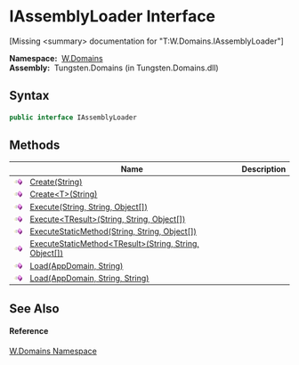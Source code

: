 IAssemblyLoader Interface
=========================
  
[Missing &lt;summary> documentation for "T:W.Domains.IAssemblyLoader"]


  **Namespace:**  [W.Domains][1]  
  **Assembly:**  Tungsten.Domains (in Tungsten.Domains.dll)

Syntax
------

```csharp
public interface IAssemblyLoader
```


Methods
-------

                 | Name                                                           | Description 
---------------- | -------------------------------------------------------------- | ----------- 
![Public method] | [Create(String)][2]                                            |             
![Public method] | [Create&lt;T>(String)][3]                                      |             
![Public method] | [Execute(String, String, Object[])][4]                         |             
![Public method] | [Execute&lt;TResult>(String, String, Object[])][5]             |             
![Public method] | [ExecuteStaticMethod(String, String, Object[])][6]             |             
![Public method] | [ExecuteStaticMethod&lt;TResult>(String, String, Object[])][7] |             
![Public method] | [Load(AppDomain, String)][8]                                   |             
![Public method] | [Load(AppDomain, String, String)][9]                           |             


See Also
--------

#### Reference
[W.Domains Namespace][1]  

[1]: ../README.md
[2]: Create.md
[3]: Create__1.md
[4]: Execute.md
[5]: Execute__1.md
[6]: ExecuteStaticMethod.md
[7]: ExecuteStaticMethod__1.md
[8]: Load.md
[9]: Load_1.md
[10]: ../../_icons/Help.png
[Public method]: ../../_icons/pubmethod.gif "Public method"